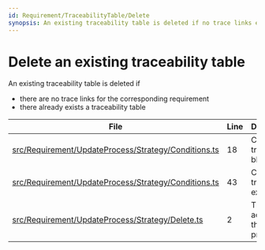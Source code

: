 ```yaml
---
id: Requirement/TraceabilityTable/Delete
synopsis: An existing traceability table is deleted if no trace links exist
---
```


# Delete an existing traceability table

An existing traceability table is deleted if

-   there are no trace links for the corresponding requirement
-   there already exists a traceability table

<div class="tracey">

| File                                                                                                                      | Line | Description                             |
| ------------------------------------------------------------------------------------------------------------------------- | ---- | --------------------------------------- |
| [src/Requirement/UpdateProcess/Strategy/Conditions.ts](../../../src/Requirement/UpdateProcess/Strategy/Conditions.ts#L18) | 18   | Check if a tracey block exists          |
| [src/Requirement/UpdateProcess/Strategy/Conditions.ts](../../../src/Requirement/UpdateProcess/Strategy/Conditions.ts#L43) | 43   | Check if no trace links exist           |
| [src/Requirement/UpdateProcess/Strategy/Delete.ts](../../../src/Requirement/UpdateProcess/Strategy/Delete.ts#L2)          | 2    | The delete action of the update process |

</div>
